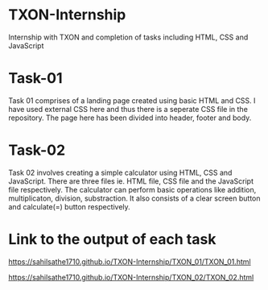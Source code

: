# TXON-Internship
Internship with TXON and completion of tasks including HTML, CSS and JavaScript

# Task-01 

Task 01 comprises of a landing page created using basic HTML and CSS. I have used external CSS here and thus there is a seperate CSS file in the repository. The page here has been divided into header, footer and body.

# Task-02

Task 02 involves creating a simple calculator using HTML, CSS and JavaScript. There are three files ie. HTML file, CSS file and the JavaScript file respectively. The calculator can perform basic operations like addition, multiplicaton, division, substraction. It also consists of a clear screen button and calculate(=) button respectively.

# Link to the output of each task

https://sahilsathe1710.github.io/TXON-Internship/TXON_01/TXON_01.html

https://sahilsathe1710.github.io/TXON-Internship/TXON_02/TXON_02.html

